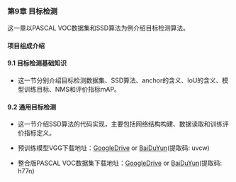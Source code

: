 ### 第9章 目标检测

这一章以PASCAL VOC数据集和SSD算法为例介绍目标检测算法。

#### 项目组成介绍

#### 9.1 目标检测基础知识

* 这一节分别介绍目标检测数据集、SSD算法、anchor的含义、IoU的含义、模型训练目标、NMS和评价指标mAP。

#### 9.2 通用目标检测

* 这一节介绍SSD算法的代码实现，主要包括网络结构构建、数据读取和训练评价指标定义。

* 预训练模型VGG下载地址：[GoogleDrive](https://drive.google.com/open?id=1W-4xGKJZbHCZXIZY4fXfSekoQ2sE3-Ty) or [BaiDuYun](https://pan.baidu.com/s/1TAIPxjdbrcXBM47wdtE2xA)(提取码: uvcw)

* 整合版PASCAL VOC数据集下载地址：[GoogleDrive](https://drive.google.com/open?id=18nEPwcQPNidduu6EIlrI4LsHvvpKnLxD) or [BaiDuYun](https://pan.baidu.com/s/1o3PE3x2b7Vt4gIWuHtDdyA)(提取码: h77n)